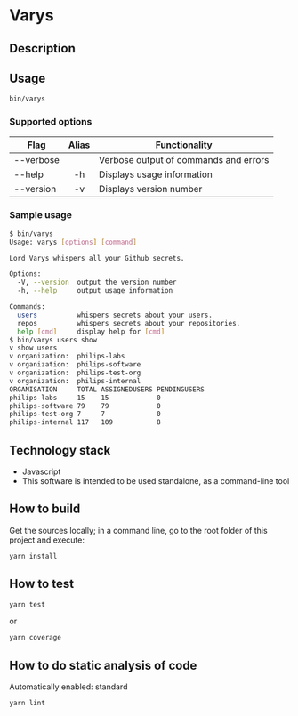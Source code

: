 # Varys

## Description

## Usage

```bash
bin/varys
```

### Supported options

| Flag                 | Alias | Functionality
| ---------------------|:-----:| -------------------------------------
| --verbose            |       | Verbose output of commands and errors
| --help               | -h    | Displays usage information
| --version            | -v    | Displays version number

### Sample usage

```bash
$ bin/varys
Usage: varys [options] [command]

Lord Varys whispers all your Github secrets.

Options:
  -V, --version  output the version number
  -h, --help     output usage information

Commands:
  users          whispers secrets about your users.
  repos          whispers secrets about your repositories.
  help [cmd]     display help for [cmd]
$ bin/varys users show
v show users
v organization:  philips-labs
v organization:  philips-software
v organization:  philips-test-org
v organization:  philips-internal
ORGANISATION     TOTAL ASSIGNEDUSERS PENDINGUSERS
philips-labs     15    15            0
philips-software 79    79            0
philips-test-org 7     7             0
philips-internal 117   109           8
```

## Technology stack

- Javascript
- This software is intended to be used standalone, as a command-line tool

## How to build

Get the sources locally; in a command line, go to the root folder of this project and execute:

```bash
yarn install
```

## How to test

```bash
yarn test
```

or

```bash
yarn coverage
```

## How to do static analysis of code

Automatically enabled: standard

```bash
yarn lint
```
